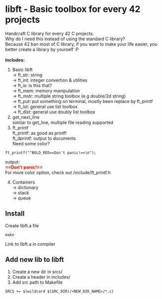 # libft - Basic toolbox for every 42 projects
Handcraft C library for every 42 C projects.<br>
Why do I need this instead of using the standard C library? <br>
Because 42 ban most of C library, if you want to make your life easier, you better create a library by yourself :P<br>
<br>
**includes:**
1. Basic libft<br>
    -> ft_str: string<br>
    -> ft_int: integer convertion & utilities<br>
    -> ft_is: is this that?<br>
    -> ft_mem: memory manipulation<br>
    -> ft_mstr: multiple string toolbox (e.g double/2d string)<br>
    -> ft_put: put something on terminal, mostly been replace by    ft_printf<br>
    -> ft_lst: general use list toolbox<br>
    -> ft_dlst: general use doubly list toolbox<br>
2. get_next_line<br>
    similar to get_line, multiple file reading supported
3. ft_printf<br>
    ft_printf: as good as printf!<br>
    ft_dprintf: output to documents<br>
    Need some color?
```
ft_printf("^BOLD_RED==Don't panic!==\n");
```
output:<br>
<span style="color:Red;"><b>==Don't panic!==</b></span><br>
For more color option, check out /include/ft_printf.h

4. Containers<br>
    -> dictionary<br>
    -> stack<br>
    -> queue<br>

## Install
Create libft.a file
```
make
```
Link to libft.a in compiler

## Add new lib to libft
1. Create a new dir in srcs/
2. Create a header in includes/
3. Add src path to Makefile
```
SRCS += $(wildcard $(SRC_DIR)/<NEW_DIR_NAME>/*.c)
```
